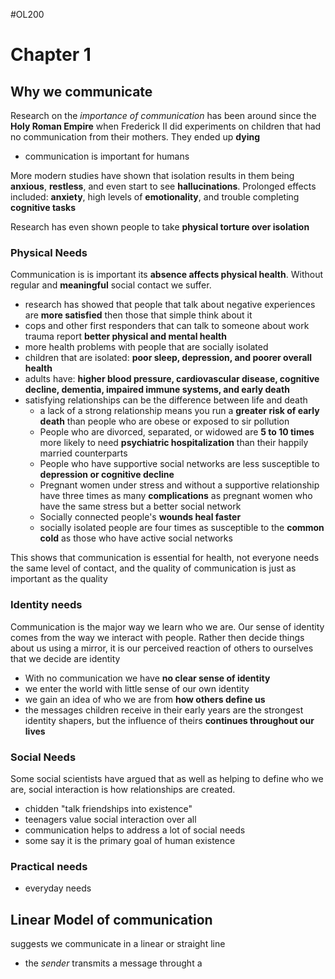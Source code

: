 #OL200

# Chapter 1

## Why we communicate

Research on the *importance of communication* has been around since the **Holy Roman Empire** when Frederick II did experiments on children that had no communication from their mothers. They ended up **dying**
- communication is important for humans

More modern studies have shown that isolation results in them being **anxious**, **restless**, and even start to see **hallucinations**. Prolonged effects included: **anxiety**, high levels of **emotionality**, and trouble completing **cognitive tasks**

Research has even shown people to take **physical torture over isolation**

### Physical Needs

Communication is is important its **absence affects physical health**. Without regular and **meaningful** social contact we suffer.
- research has showed that people that talk about negative experiences are **more satisfied** then those that simple think about it
- cops and other first responders that can talk to someone about work trauma report **better physical and mental health**
- more health problems with people that are socially isolated
- children that are isolated: **poor sleep, depression, and poorer overall health**
- adults have: **higher blood pressure, cardiovascular disease, cognitive decline, dementia, impaired immune systems, and early death**
- satisfying relationships can be the difference between life and death
	- a lack of a strong relationship means you run a **greater risk of early death** than people who are obese or exposed to sir pollution
	- People who are divorced, separated, or widowed are **5 to 10 times** more likely to need **psychiatric hospitalization** than their happily married counterparts
	- People who have supportive social networks are less susceptible to **depression or cognitive decline**
	- Pregnant women under stress and without a supportive relationship have three times as many **complications** as pregnant women who have the same stress but a better social network
	- Socially connected people's **wounds heal faster**
	- socially isolated people are four times as susceptible to the **common cold** as those who have active social networks 

This shows that communication is essential for health, not everyone needs the same level of contact, and the quality of communication is just as important as the quality

### Identity needs

Communication is the major way we learn who we are. Our sense of identity comes from the way we interact with people. Rather then decide things about us using a mirror, it is our perceived reaction of others to ourselves that we decide are identity
- With no communication we have **no clear sense of identity**
- we enter the world with little sense of our own identity
- we gain an idea of who we are from **how others define us**
- the messages children receive in their early years are the strongest identity shapers, but the influence of theirs **continues throughout our lives**

### Social Needs

Some social scientists have argued that as well as helping to define who we are, social interaction is how relationships are created.
- chidden "talk friendships into existence"
- teenagers value social interaction over all
- communication helps to address a lot of social needs
- some say it is the primary goal of human existence 

### Practical needs

- everyday needs

## Linear Model of communication

suggests we communicate in a linear or straight line
- the *sender* transmits a message throught a 



